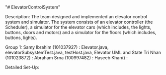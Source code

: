 "# ElevatorControlSystem" 

Description: The team designed and implemented an elevator control system and simulator. The system consists of an elevator
controller (the Scheduler), a simulator for the elevator cars (which includes, the lights, buttons, doors and motors)
and a simulator for the floors (which includes, buttons, lights). 

Group 1: 
Samy Ibrahim (101037927) : Elevator.java, elevatorSubsystemTest.java, testHost.java, Elevator UML and State 
Tri Nhan (101023872) : 
Abraham Srna (100997482) :
Haseeb Khan() :

Detailed Set-Up:

